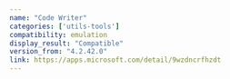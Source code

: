 ```yaml
---
name: "Code Writer"
categories: ['utils-tools']
compatibility: emulation
display_result: "Compatible"
version_from: "4.2.42.0"
link: https://apps.microsoft.com/detail/9wzdncrfhzdt
---
```


